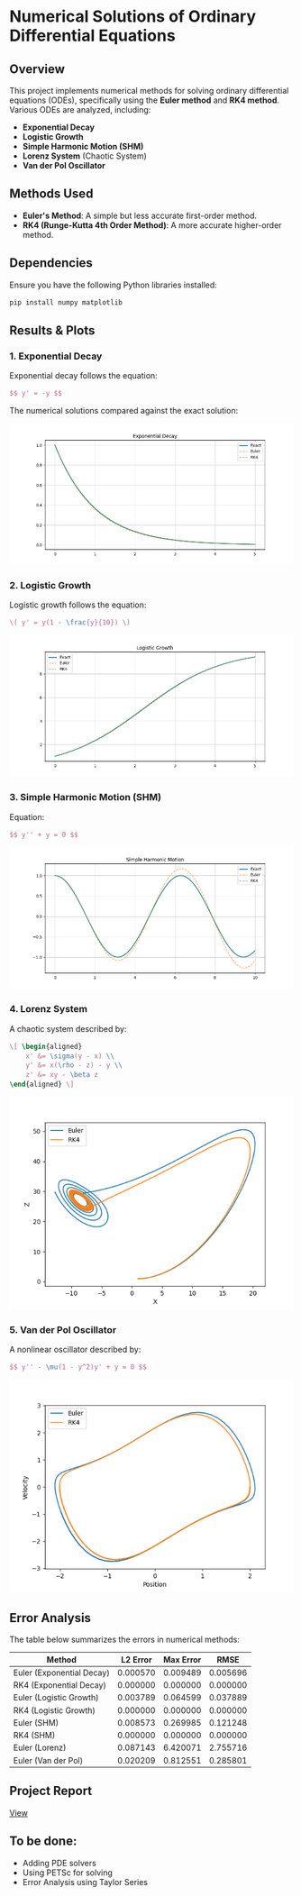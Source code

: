 
# Numerical Solutions of Ordinary Differential Equations

## Overview
This project implements numerical methods for solving ordinary differential equations (ODEs), specifically using the **Euler method** and **RK4 method**. Various ODEs are analyzed, including:

- **Exponential Decay**
- **Logistic Growth**
- **Simple Harmonic Motion (SHM)**
- **Lorenz System** (Chaotic System)
- **Van der Pol Oscillator**

## Methods Used
- **Euler's Method**: A simple but less accurate first-order method.
- **RK4 (Runge-Kutta 4th Order Method)**: A more accurate higher-order method.

## Dependencies
Ensure you have the following Python libraries installed:
```bash
pip install numpy matplotlib
```

## Results & Plots

### 1. Exponential Decay
Exponential decay follows the equation:
```latex
$$ y' = -y $$
```
The numerical solutions compared against the exact solution:

![Exponential Decay](results/figures/exponential_decay.png)

### 2. Logistic Growth
Logistic growth follows the equation:
```latex
\( y' = y(1 - \frac{y}{10}) \)
```
![Logistic Growth](results/figures/logistic_growth.png)

### 3. Simple Harmonic Motion (SHM)
Equation:
```latex
$$ y'' + y = 0 $$
```
![SHM](results/figures/shm.png)

### 4. Lorenz System
A chaotic system described by:
```latex
\[ \begin{aligned} 
    x' &= \sigma(y - x) \\
    y' &= x(\rho - z) - y \\
    z' &= xy - \beta z 
\end{aligned} \]
```
![Lorenz System](results/figures/lorenz.png)

### 5. Van der Pol Oscillator
A nonlinear oscillator described by:
```latex
$$ y'' - \mu(1 - y^2)y' + y = 0 $$
```
![Van der Pol Oscillator](results/figures/vdp.png)

## Error Analysis
The table below summarizes the errors in numerical methods:

| Method                     | L2 Error  | Max Error  | RMSE      |
|----------------------------|-----------|------------|-----------|
| Euler (Exponential Decay)  | 0.000570  | 0.009489   | 0.005696  |
| RK4 (Exponential Decay)    | 0.000000  | 0.000000   | 0.000000  |
| Euler (Logistic Growth)    | 0.003789  | 0.064599   | 0.037889  |
| RK4 (Logistic Growth)      | 0.000000  | 0.000000   | 0.000000  |
| Euler (SHM)               | 0.008573  | 0.269985   | 0.121248  |
| RK4 (SHM)                 | 0.000000  | 0.000000   | 0.000000  |
| Euler (Lorenz)            | 0.087143  | 6.420071   | 2.755716  |
| Euler (Van der Pol)       | 0.020209  | 0.812551   | 0.285801  |

## Project Report
[View](report/main.pdf)

## To be done:
- Adding PDE solvers
- Using PETSc for solving
- Error Analysis using Taylor Series

